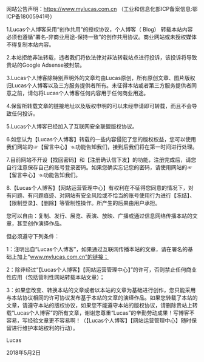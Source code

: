网站公告声明：https://www.mylucas.com.cn （工业和信息化部ICP备案信息:鄂ICP备18005941号）

1.Lucas个人博客采用“创作共用”的授权协议，个人博客（ Blog） 转载本站内容必须也遵循“署名-非商业用途-保持一致”的创作共用协议。商业网站或未授权媒体不得复制本站内容。

2.本站拒绝非法转载，违者我们将依法律对非法转载站点进行投诉，该投诉将导致贵站的Google Adsense被封禁。

3.Lucas个人博客除特别声明外的文章均由Lucas原创，所有原创文章、图片版权归Lucas个人博客以及三方服务提供者所有。未征得本站或者第三方服务提供者同意之前，请勿将Lucas个人博客任何内容用于任何商业用途。

4.保留所转载文章的链接地址以及版权申明的可以未经申请即可转载，而且不会导致任何投诉。

5.Lucas个人博客已经加入了互联网安全联盟版权协议。

6.如您认为【Lucas个人博客】转载的一些内容侵犯了您的版权权益，您可以使用我们网站的☞【留言中心】☜功能告知我们，接到后我们将在第一时间进行处理。

7.目前网站不开设【找回密码】和【注册确认信下发】的功能，注册完成后，请您自行注意保存自己的账号登录密码。如果您确实忘记您的密码，请使用网站的☞【留言中心】☜功能告知我们。

8.【Lucas个人博客】【网站运营管理中心】有权利在不征得您同意的情况下，对有问题、有问题痕迹、对网站有安全风险或不恰当的账号使用行为进行【冻结】、【限制登录】、【删除】等管制性操作。所产生的后果由用户承担。

您可以自由：复制、发行、展览、表演、放映、广播或通过信息网络传播本站的文章，甚至创作演绎作品。

但必须遵守下列条件：

1：注明出自“Lucas个人博客”，如果通过互联网传播本站的文章，请在署名的基础上加上“www.mylucas.com.cn”的链接；

2：除非经过“【Lucas个人博客】【网站运营管理中心】”的许可，否则禁止任何商业性应用（包括营利性网站转载本站文章）；

3：如果您改变、转换本站的文章或者以本站的文章为基础进行创作，您只能采用与本站协议相同的许可协议发布基于本站的文章的演绎作品。如果您转载了本站的文章，请遵守本站的版权协议，如果您不能遵守本站的版权协议，请删除贵站上转载“Lucas个人博客”的所有文章，谢谢您尊重“Lucas”的辛勤劳动成果！写博客不容易，写经验文章更不容易啊！（【Lucas个人博客】【网站运营管理中心】随时保留进行维护本站权利的行动）。

Lucas

2018年5月2日
